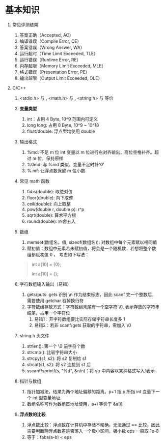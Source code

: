 # 基本知识

1. 常见评测结果
    1. 答案正确（Accepted, AC）
    2. 编译错误（Compile Error, CE）
    3. 答案错误（Wrong Answer, WA）
    4. 运行超时（Time Limit Exceeded, TLE）
    5. 运行错误（Runtime Error, RE）
    6. 内存超限（Memory Limit Exceeded, MLE）
    7. 格式错误（Presentation Error, PE）
    8. 输出超限（Output Limit Exceeded, OLE）

2. C/C++
    1. <stdio.h> 与 <cstdio>, <math.h> 与 <cmath>, <string.h> 与 <cstring> 等价

    2. **变量类型**
        1. int：占用 4 Byte, 10^9 范围内可定义
        2. long long: 占用 8 Byte, 10^9 ~ 10^18
        3. float/double: 浮点型均使用 double
    
    3. 输出格式
        1. %md: 不足 m 位 int 变量以 m 位进行右对齐输出，高位空格补齐。超过 m 位，保持原样
        2. %0md: 与 %md 类似，变量不足时补'0'
        3. %.mf: 让浮点数保留 m 位小数

    4. 常见 math 函数
        1. fabs(double): 取绝对值
        2. floor(double): 向下取整
        3. ceil(double): 向上取整
        4. pow(double r, double p): r^p
        5. sqrt(double): 算术平方根
        6. round(double): 四舍五入
    
    5. 数组
        1. memset(数组名，值, sizeof(数组名)): 对数组中每个元素赋以相同值
        2. 赋初值：数组中元素若未赋初值，将会是一个随机数，若想将整个数组都赋初值 0 ， 考虑如下写法：
        > int a[10] = {0};
        >
        > int a[10] = {};

    6. 字符数组输入输出（易错）
        1. gets/puts: gets 识别 \n 作为结束标志，因此 scanf 完一个整数后，需要使用 getchar 吞掉换行符
        2. 字符数组存放方式：字符数组末尾有一个空字符 \0, 表示存放的字符串结尾，占用一个字符位
            1. 易错1：开字符数组要比实际存储字符串长度多 1
            2. 易错2：若非 scanf/gets 获取的字符串，需加入 \0

    7. string.h 头文件
        1. strlen(): 第一个 \0 前字符个数
        2. strcmp(): 比较字符串大小
        3. strcpy(s1, s2): 将 s2 复制给 s1
        4. strcat(s1, s2): 将 s2 连接到 s1 后 
        5. sscanf/sprintf(s, "%d", &n/n)：将 str 中内容以某种格式写入/表示

    8. 指针与数组
        1. 指针加减法，结果为两个地址偏移的距离。p+1 指 p 所指 int 变量下一个 int 型变量地址
        2. 数组名称可作为数组首地址使用，a+i 等价于 &a[i]

    9. **浮点数的比较**
        1. 浮点数比较：浮点数在计算机中存储不精确，无法通过 == 比较，因此需要判断两浮点数差是否落入一个极小区间，极小数 eps 一般取 1e-8 
        2. 等于：fabs(a-b) < eps


